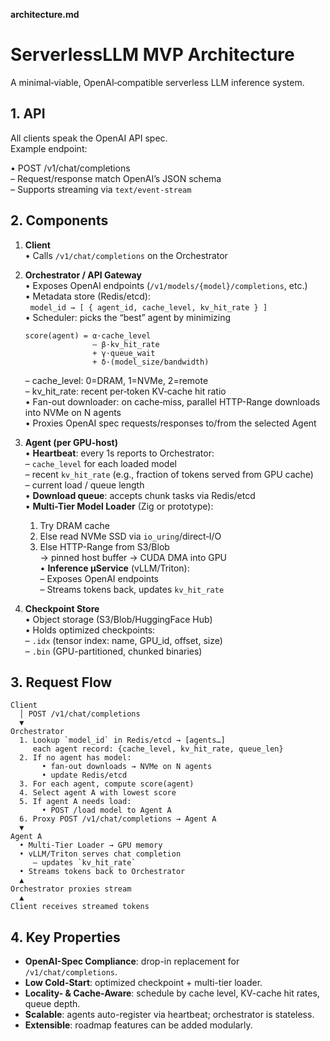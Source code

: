 **architecture.md**

# ServerlessLLM MVP Architecture

A minimal‐viable, OpenAI‐compatible serverless LLM inference system.

## 1. API

All clients speak the OpenAI API spec.  
Example endpoint:

• POST /v1/chat/completions  
 – Request/response match OpenAI’s JSON schema  
 – Supports streaming via `text/event-stream`

## 2. Components

1. **Client**  
   • Calls `/v1/chat/completions` on the Orchestrator

2. **Orchestrator / API Gateway**  
   • Exposes OpenAI endpoints (`/v1/models/{model}/completions`, etc.)  
   • Metadata store (Redis/etcd):  
    &nbsp;&nbsp;`model_id → [ { agent_id, cache_level, kv_hit_rate } ]`  
   • Scheduler: picks the “best” agent by minimizing

   ```
   score(agent) = α·cache_level
                  – β·kv_hit_rate
                  + γ·queue_wait
                  + δ·(model_size/bandwidth)
   ```

   – cache_level: 0=DRAM, 1=NVMe, 2=remote  
    – kv_hit_rate: recent per‐token KV‐cache hit ratio  
   • Fan-out downloader: on cache‐miss, parallel HTTP-Range downloads into NVMe on N agents  
   • Proxies OpenAI spec requests/responses to/from the selected Agent

3. **Agent (per GPU-host)**  
   • **Heartbeat**: every 1s reports to Orchestrator:  
    – `cache_level` for each loaded model  
    – recent `kv_hit_rate` (e.g., fraction of tokens served from GPU cache)  
    – current load / queue length  
   • **Download queue**: accepts chunk tasks via Redis/etcd  
   • **Multi-Tier Model Loader** (Zig or prototype):

   1. Try DRAM cache
   2. Else read NVMe SSD via `io_uring`/direct‐I/O
   3. Else HTTP-Range from S3/Blob  
       → pinned host buffer → CUDA DMA into GPU  
      • **Inference µService** (vLLM/Triton):  
       – Exposes OpenAI endpoints  
       – Streams tokens back, updates `kv_hit_rate`

4. **Checkpoint Store**  
   • Object storage (S3/Blob/HuggingFace Hub)  
   • Holds optimized checkpoints:  
    – `.idx` (tensor index: name, GPU_id, offset, size)  
    – `.bin` (GPU-partitioned, chunked binaries)

## 3. Request Flow

```text
Client
  │ POST /v1/chat/completions
  ▼
Orchestrator
  1. Lookup `model_id` in Redis/etcd → [agents…]
     each agent record: {cache_level, kv_hit_rate, queue_len}
  2. If no agent has model:
       • fan-out downloads → NVMe on N agents
       • update Redis/etcd
  3. For each agent, compute score(agent)
  4. Select agent A with lowest score
  5. If agent A needs load:
       • POST /load model to Agent A
  6. Proxy POST /v1/chat/completions → Agent A
  ▼
Agent A
  • Multi-Tier Loader → GPU memory
  • vLLM/Triton serves chat completion
     – updates `kv_hit_rate`
  • Streams tokens back to Orchestrator
  ▲
Orchestrator proxies stream
  ▲
Client receives streamed tokens
```

## 4. Key Properties

- **OpenAI-Spec Compliance**: drop-in replacement for `/v1/chat/completions`.
- **Low Cold-Start**: optimized checkpoint + multi-tier loader.
- **Locality- & Cache-Aware**: schedule by cache level, KV-cache hit rates, queue depth.
- **Scalable**: agents auto-register via heartbeat; orchestrator is stateless.
- **Extensible**: roadmap features can be added modularly.
